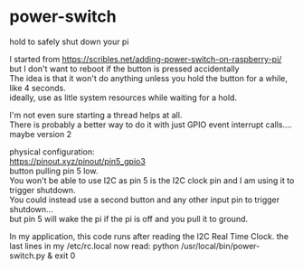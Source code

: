 # power-switch
hold to safely shut down your pi

I started from https://scribles.net/adding-power-switch-on-raspberry-pi/ <br />
but I don't want to reboot if the button is pressed accidentally <br />
The idea is that it won't do anything unless you hold the button for a while, like 4 seconds.<br />
ideally, use as litle system resources while waiting for a hold.<br />

I'm not even sure starting a thread helps at all.<br />
There is probably a better way to do it with just GPIO event interrupt calls.... maybe version 2

physical configuration: <br />
https://pinout.xyz/pinout/pin5_gpio3 <br />
button pulling pin 5 low. <br />
You won't be able to use I2C as pin 5 is the I2C clock pin and I am using it to trigger shutdown.  <br />
You could instead use a second button and any other input pin to trigger shutdown... <br /> 
but pin 5 will wake the pi if the pi is off and you pull it to ground.<br />

In my application, this code runs after reading the I2C Real Time Clock.
the last lines in my /etc/rc.local now read:
python /usr/local/bin/power-switch.py &
exit 0

